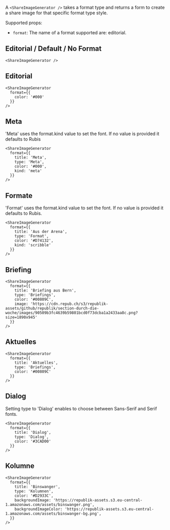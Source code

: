 A `<ShareImageGenerator />` takes a format type and returns a form to create a share image for that specific format type style.

Supported props:

- `format`: The name of a format supported are: editorial.


## Editorial / Default / No Format

```react
<ShareImageGenerator />
```

## Editorial
```react
<ShareImageGenerator
  format={{ 
    color: '#000'
  }}
/>
```

## Meta
'Meta' uses the format.kind value to set the font. If no value is provided it defaults to Rubis
```react
<ShareImageGenerator
  format={{ 
    title: 'Meta',
    type: 'Meta',
    color: '#000',
    kind: 'meta'
  }}
/>
```


## Formate
'Format' uses the format.kind value to set the font. If no value is provided it defaults to Rubis.
```react
<ShareImageGenerator
  format={{ 
    title: 'Aus der Arena',
    type: 'Format',
    color: '#D74132',
    kind: 'scribble'
  }}
/>
```

## Briefing
```react
<ShareImageGenerator
  format={{ 
    title: 'Briefing aus Bern',
    type: 'Briefings',
    color: '#00809C',
    image: 'https://cdn.repub.ch/s3/republik-assets/github/republik/section-durch-die-woche/images/90509b3fc4639b59801bcd0f73dcba1a2433aa8c.png?size=1890x945'
  }}
/>
```

## Aktuelles
```react
<ShareImageGenerator
  format={{ 
    title: 'Aktuelles',
    type: 'Briefings',
    color: '#00809C'
  }}
/>
```

## Dialog
Setting type to 'Dialog' enables to choose between Sans-Serif and Serif fonts.

```react
<ShareImageGenerator
  format={{ 
    title: 'Dialog',
    type: 'Dialog',
    color: '#3CAD00'
  }}
/>
```

## Kolumne
```react
<ShareImageGenerator
  format={{ 
    title: 'Binswanger',
    type: 'Kolumnen',
    color: '#D2933C',
    backgroundImage: 'https://republik-assets.s3.eu-central-1.amazonaws.com/assets/binswanger.png',
    backgroundImageColor: 'https://republik-assets.s3.eu-central-1.amazonaws.com/assets/binswanger-bg.png',
  }}
/>
```
